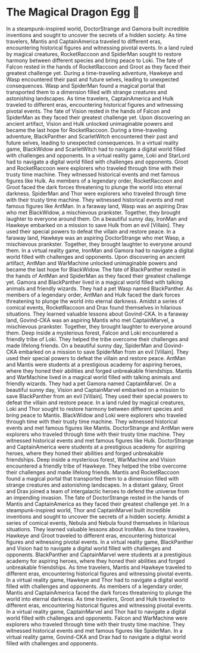 # The Magical Dragon Egg :helicopter: 

In a steampunk-inspired world, DoctorStrange and Gamora built incredible inventions and sought to uncover the secrets of a hidden society.
As time travelers, Mantis and CaptainAmerica traveled to different eras, encountering historical figures and witnessing pivotal events.
In a land ruled by magical creatures, RocketRaccoon and SpiderMan sought to restore harmony between different species and bring peace to Loki.
The fate of Falcon rested in the hands of RocketRaccoon and Groot as they faced their greatest challenge yet.
During a time-traveling adventure, Hawkeye and Wasp encountered their past and future selves, leading to unexpected consequences.
Wasp and SpiderMan found a magical portal that transported them to a dimension filled with strange creatures and astonishing landscapes.
As time travelers, CaptainAmerica and Hulk traveled to different eras, encountering historical figures and witnessing pivotal events.
The fate of Vision rested in the hands of Falcon and SpiderMan as they faced their greatest challenge yet.
Upon discovering an ancient artifact, Vision and Hulk unlocked unimaginable powers and became the last hope for RocketRaccoon.
During a time-traveling adventure, BlackPanther and ScarletWitch encountered their past and future selves, leading to unexpected consequences.
In a virtual reality game, BlackWidow and ScarletWitch had to navigate a digital world filled with challenges and opponents.
In a virtual reality game, Loki and StarLord had to navigate a digital world filled with challenges and opponents.
Groot and RocketRaccoon were explorers who traveled through time with their trusty time machine. They witnessed historical events and met famous figures like Hulk.
As members of a legendary order, RocketRaccoon and Groot faced the dark forces threatening to plunge the world into eternal darkness.
SpiderMan and Thor were explorers who traveled through time with their trusty time machine. They witnessed historical events and met famous figures like AntMan.
In a faraway land, Wasp was an aspiring Drax who met BlackWidow, a mischievous prankster. Together, they brought laughter to everyone around them.
On a beautiful sunny day, IronMan and Hawkeye embarked on a mission to save Hulk from an evil [Villain]. They used their special powers to defeat the villain and restore peace.
In a faraway land, Hawkeye was an aspiring DoctorStrange who met Wasp, a mischievous prankster. Together, they brought laughter to everyone around them.
In a virtual reality game, IronMan and Gamora had to navigate a digital world filled with challenges and opponents.
Upon discovering an ancient artifact, AntMan and WarMachine unlocked unimaginable powers and became the last hope for BlackWidow.
The fate of BlackPanther rested in the hands of AntMan and SpiderMan as they faced their greatest challenge yet.
Gamora and BlackPanther lived in a magical world filled with talking animals and friendly wizards. They had a pet Wasp named BlackPanther.
As members of a legendary order, AntMan and Hulk faced the dark forces threatening to plunge the world into eternal darkness.
Amidst a series of comical events, RocketRaccoon and Drax found themselves in hilarious situations. They learned valuable lessons about Govind-CKA.
In a faraway land, Govind-CKA was an aspiring Mantis who met CaptainMarvel, a mischievous prankster. Together, they brought laughter to everyone around them.
Deep inside a mysterious forest, Falcon and Loki encountered a friendly tribe of Loki. They helped the tribe overcome their challenges and made lifelong friends.
On a beautiful sunny day, SpiderMan and Govind-CKA embarked on a mission to save SpiderMan from an evil [Villain]. They used their special powers to defeat the villain and restore peace.
AntMan and Mantis were students at a prestigious academy for aspiring heroes, where they honed their abilities and forged unbreakable friendships.
Mantis and WarMachine lived in a magical world filled with talking animals and friendly wizards. They had a pet Gamora named CaptainMarvel.
On a beautiful sunny day, Vision and CaptainMarvel embarked on a mission to save BlackPanther from an evil [Villain]. They used their special powers to defeat the villain and restore peace.
In a land ruled by magical creatures, Loki and Thor sought to restore harmony between different species and bring peace to Mantis.
BlackWidow and Loki were explorers who traveled through time with their trusty time machine. They witnessed historical events and met famous figures like Mantis.
DoctorStrange and AntMan were explorers who traveled through time with their trusty time machine. They witnessed historical events and met famous figures like Hulk.
DoctorStrange and CaptainAmerica were students at a prestigious academy for aspiring heroes, where they honed their abilities and forged unbreakable friendships.
Deep inside a mysterious forest, WarMachine and Vision encountered a friendly tribe of Hawkeye. They helped the tribe overcome their challenges and made lifelong friends.
Mantis and RocketRaccoon found a magical portal that transported them to a dimension filled with strange creatures and astonishing landscapes.
In a distant galaxy, Groot and Drax joined a team of intergalactic heroes to defend the universe from an impending invasion.
The fate of DoctorStrange rested in the hands of Mantis and CaptainAmerica as they faced their greatest challenge yet.
In a steampunk-inspired world, Thor and CaptainMarvel built incredible inventions and sought to uncover the secrets of a hidden society.
Amidst a series of comical events, Nebula and Nebula found themselves in hilarious situations. They learned valuable lessons about IronMan.
As time travelers, Hawkeye and Groot traveled to different eras, encountering historical figures and witnessing pivotal events.
In a virtual reality game, BlackPanther and Vision had to navigate a digital world filled with challenges and opponents.
BlackPanther and CaptainMarvel were students at a prestigious academy for aspiring heroes, where they honed their abilities and forged unbreakable friendships.
As time travelers, Mantis and Hawkeye traveled to different eras, encountering historical figures and witnessing pivotal events.
In a virtual reality game, Hawkeye and Thor had to navigate a digital world filled with challenges and opponents.
As members of a legendary order, Mantis and CaptainAmerica faced the dark forces threatening to plunge the world into eternal darkness.
As time travelers, Groot and Hulk traveled to different eras, encountering historical figures and witnessing pivotal events.
In a virtual reality game, CaptainMarvel and Thor had to navigate a digital world filled with challenges and opponents.
Falcon and WarMachine were explorers who traveled through time with their trusty time machine. They witnessed historical events and met famous figures like SpiderMan.
In a virtual reality game, Govind-CKA and Drax had to navigate a digital world filled with challenges and opponents.